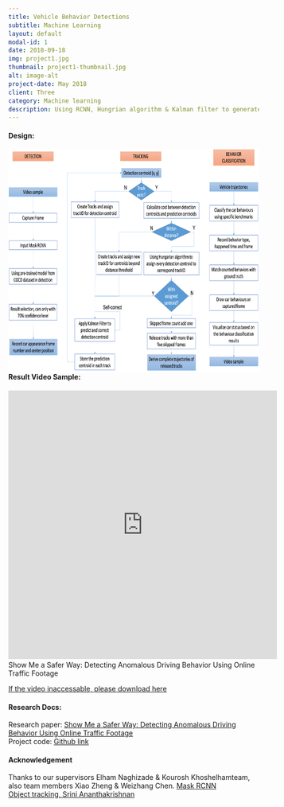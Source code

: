```yaml
---
title: Vehicle Behavior Detections
subtitle: Machine Learning
layout: default
modal-id: 1
date: 2018-09-18
img: project1.jpg
thumbnail: project1-thumbnail.jpg
alt: image-alt
project-date: May 2018
client: Three
category: Machine learning
description: Using RCNN, Hungrian algorithm & Kalman filter to generate an integrated system that accurately detects, tracks and classifies vehicles using online traffic camera feed.
---
```


#### Design:   
<img src="/img/portfolio/Flow chart master.png" alt="" style="float: left; margin-right: 10px; width:720px;height:450px;" /> 

#### Result Video Sample:
<iframe width="540" height="540" src="https://www.youtube.com/embed/mTFlKedstPs" frameborder="0" allow="accelerometer; autoplay; encrypted-media; gyroscope; picture-in-picture" allowfullscreen></iframe>
<figcaption class="caption">Show Me a Safer Way: Detecting Anomalous Driving Behavior Using Online Traffic Footage</figcaption>

[If the video inaccessable, please download here](https://github.com/JoyceWufm/Detecting-Anomalous-Driving-Behavior/blob/master/Result%20sample.mp4)

#### Research Docs:
Research paper: [Show Me a Safer Way: Detecting Anomalous Driving Behavior Using Online Traffic Footage](https://github.com/JoyceWufm/joycewufm.github.io/blob/master/docs/Show_Me_a_Safer_Way__Detecting_Anomalous_Driving_Behavior_Using_Online_Traffic_Footage.pdf)  
Project code: [Github link](https://github.com/JoyceWufm/Master-research-project)
     
#### Acknowledgement
Thanks to our supervisors Elham Naghizade & Kourosh Khoshelhamteam, also team members Xiao Zheng & Weizhang Chen.
[Mask RCNN](https://github.com/matterport/Mask_RCNN)  
[Object tracking, Srini Ananthakrishnan](https://github.com/matterport/Mask_RCNN)  
